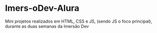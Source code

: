 # Imers-oDev-Alura
Mini projetos realizados em HTML, CSS e JS, (sendo JS o foco principal), durante as duas semanas da Imersão Dev
